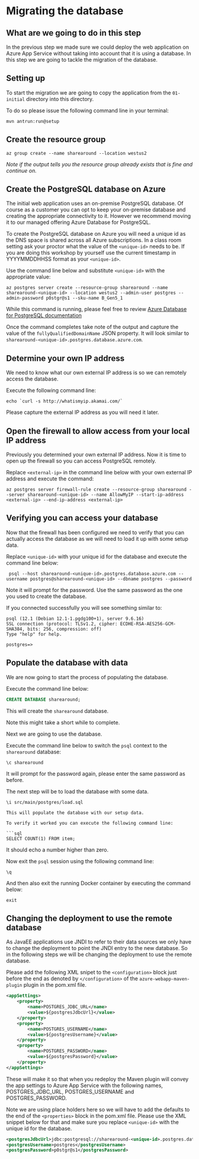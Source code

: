 # Migrating the database

## What are we going to do in this step

In the previous step we made sure we could deploy the web application on Azure App
Service without taking into account that it is using a database. In this step we
are going to tackle the migration of the database.

## Setting up

To start the migration we are going to copy the application from the `01-initial`
directory into this directory.

To do so please issue the following command line
in your terminal:

```shell
mvn antrun:run@setup
```

## Create the resource group

```shell
az group create --name sharearound --location westus2
```

*Note if the output tells you the resource group already exists that is fine and
continue on.*

## Create the PostgreSQL database on Azure

The initial web application uses an on-premise PostgreSQL database. Of course as a
customer you can opt to keep your on-premise database and creating the appropriate
connectivity to it. However we recommend moving it to our managed offering Azure
Database for PostgreSQL.

To create the PostgreSQL database on Azure you will need a unique id as the DNS
space is shared across all Azure subscriptions. In a class room setting ask your
proctor what the value of the `<unique-id>` needs to be. If you are doing this
workshop by yourself use the current timestamp in YYYYMMDDHHSS format as your
`<unique-id>`.

Use the command line below and substitute `<unique-id>` with the appropriate
value:

```shell
az postgres server create --resource-group sharearound --name sharearound-<unique-id> --location westus2 --admin-user postgres --admin-password p0stgr@s1 --sku-name B_Gen5_1
```

While this command is running, please feel free to review
[Azure Database for PostgreSQL documentation](https://docs.microsoft.com/en-us/azure/postgresql/)

Once the command completes take note of the output and capture the value of the
`fullyQualifiedDomainName` JSON property. It will look similar to
`sharearound-<unique-id>.postgres.database.azure.com`.

## Determine your own IP address

We need to know what our own external IP address is so we can remotely access the
database.

Execute the following command line:

```shell
echo `curl -s http://whatismyip.akamai.com/`
```

Please capture the external IP address as you will need it later.

## Open the firewall to allow access from your local IP address

Previously you determined your own external IP address. Now it is time to open up
the firewall so you can access PostgreSQL remotely.

Replace `<external-ip>` in the command line below with your own external IP
address and execute the command:

```shell
az postgres server firewall-rule create --resource-group sharearound --server sharearound-<unique-id> --name AllowMyIP --start-ip-address <external-ip> --end-ip-address <external-ip>
```

## Verifying you can access your database

Now that the firewall has been configured we need to verify that you can actually
access the database as we will need to load it up with some setup data.

Replace `<unique-id>` with your unique id for the database and execute the command
line below:

```shell
 psql --host sharearound-<unique-id>.postgres.database.azure.com --username postgres@sharearound-<unique-id> --dbname postgres --password
```

Note it will prompt for the password. Use the same password as the one you used to
create the database.

If you connected successfully you will see something similar to:

```shell
psql (12.1 (Debian 12.1-1.pgdg100+1), server 9.6.16)
SSL connection (protocol: TLSv1.2, cipher: ECDHE-RSA-AES256-GCM-SHA384, bits: 256, compression: off)
Type "help" for help.

postgres=>
```

## Populate the database with data

We are now going to start the process of populating the database.

Execute the command line below:

```sql
CREATE DATABASE sharearound;
```

This will create the `sharearound` database.

Note this might take a short while to complete.

Next we are going to use the database.

Execute the command line below to switch the `psql` context to the `sharearound`
database:

```shell
\c sharearound
```

It will prompt for the password again, please enter the same password as before.

The next step will be to load the database with some data.

```shell
\i src/main/postgres/load.sql

This will populate the database with our setup data.

To verify it worked you can execute the following command line:

```sql
SELECT COUNT(1) FROM item;
```

It should echo a number higher than zero.

Now exit the `psql` session using the following command line:

```shell
\q
```

And then also exit the running Docker container by executing the command below:

```shell
exit
```

## Changing the deployment to use the remote database

As JavaEE applications use JNDI to refer to their data sources we only have to
change the deployment to point the JNDI entry to the new database. So in the
following steps we will be changing the deployment to use the remote database.

Please add the following XML snipet to the `<configuration>` block just before the
end as denoted by `</configuration>` of the `azure-webapp-maven-plugin` plugin in
the pom.xml file.

```xml
<appSettings>
    <property>
        <name>POSTGRES_JDBC_URL</name>
        <value>${postgresJdbcUrl}</value>
    </property>
    <property>
        <name>POSTGRES_USERNAME</name>
        <value>${postgresUsername}</value>
    </property>
    <property>
        <name>POSTGRES_PASSWORD</name>
        <value>${postgresPassword}</value>
    </property>
</appSettings>
```

These will make it so that when you redeploy the Maven plugin will convey the app
settings to Azure App Service with the following names, POSTGRES_JDBC_URL,
POSTGRES_USERNAME and POSTGRES_PASSWORD.

Note we are using place holders here so we will have to add the defaults to the
end of the `<properties>` block in the pom.xml file. Please use the XML snippet
below for that and make sure you replace `<unique-id>` with the unique id for the
database.

```xml
<postgresJdbcUrl>jdbc:postgresql://sharearound-<unique-id>.postgres.database.azure.com:5432/sharearound?sslmode=require</postgresJdbcUrl>
<postgresUsername>postgres</postgresUsername>
<postgresPassword>p0stgr@s1</postgresPassword>
```
